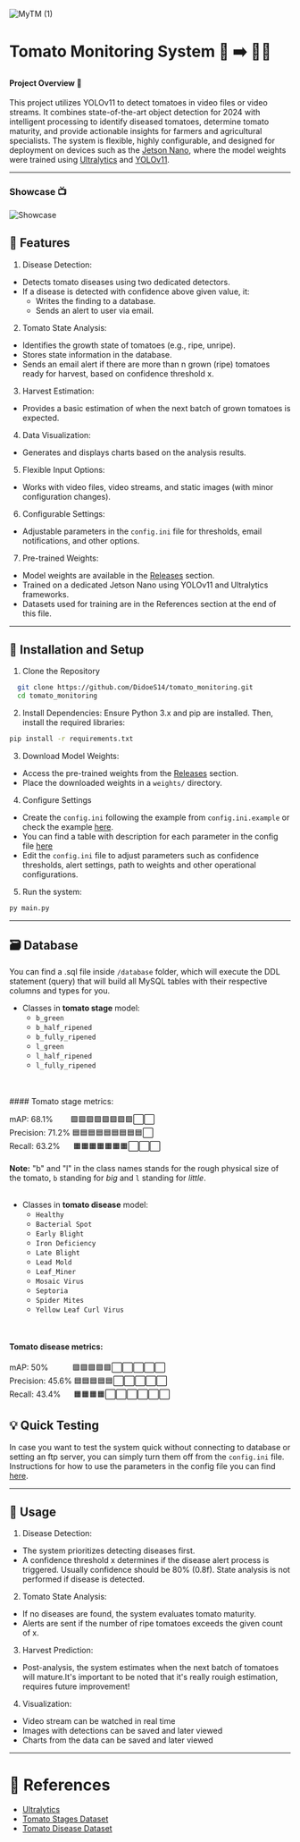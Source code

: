 
![MyTM (1)](https://github.com/user-attachments/assets/ff4bedad-c931-448e-9edd-254b712df7d8)


# Tomato Monitoring System 👀 ➡️ 🍅🌿

#### Project Overview 🔎
This project utilizes YOLOv11 to detect tomatoes in video files or video streams.
It combines state-of-the-art object detection for 2024 with intelligent processing
to identify diseased tomatoes, determine tomato maturity, and provide actionable insights
for farmers and agricultural specialists. The system is flexible, highly configurable,
and designed for deployment on devices such as the
[Jetson Nano](https://developer.nvidia.com/embedded/jetson-nano),
where the model weights were trained using [Ultralytics](https://github.com/ultralytics/ultralytics)
and [YOLOv11](https://docs.ultralytics.com/models/yolo11/).

---
### Showcase  📺
![Showcase](https://github.com/user-attachments/assets/f7e9491c-3204-48ab-a5ed-f023bff192ce)



## 🧰 Features 

1. Disease Detection:

- Detects tomato diseases using two dedicated detectors.
- If a disease is detected with confidence above given value, it:
    - Writes the finding to a database.
    - Sends an alert to user via email.
 
2. Tomato State Analysis:

- Identifies the growth state of tomatoes (e.g., ripe, unripe).
- Stores state information in the database.
- Sends an email alert if there are more than n grown (ripe) tomatoes ready for harvest, based on confidence threshold x.

3. Harvest Estimation:
- Provides a basic estimation of when the next batch of grown tomatoes is expected.
4. Data Visualization:

- Generates and displays charts based on the analysis results.
5. Flexible Input Options:

- Works with video files, video streams, and static images (with minor configuration changes).
6. Configurable Settings:

- Adjustable parameters in the `config.ini` file for thresholds, email notifications, and other options.

7. Pre-trained Weights:

- Model weights are available in the [Releases](https://github.com/DidoeS14/tomato_monitoring/releases) section.
- Trained on a dedicated Jetson Nano using YOLOv11 and Ultralytics frameworks.
- Datasets used for training are in the  References section at the end of this file.


---
## 🔧 Installation and Setup 

1. Clone the Repository

```bash
  git clone https://github.com/DidoeS14/tomato_monitoring.git
  cd tomato_monitoring

```

 2. Install Dependencies: Ensure Python 3.x and pip are installed. Then, install the required libraries:
 ```bash
 pip install -r requirements.txt
 ```
 3. Download Model Weights:
  - Access the pre-trained weights from the [Releases](https://github.com/DidoeS14/tomato_monitoring/releases) section.
  - Place the downloaded weights in a `weights/` directory.

  4. Configure Settings
  - Create the `config.ini` following the example from `config.ini.example` or check the example [here](https://github.com/DidoeS14/tomato_monitoring/blob/main/config.ini.example).
  - You can find a table with description for each parameter in the config file [here](https://github.com/DidoeS14/tomato_monitoring/blob/main/CONFIG.md)
  - Edit the `config.ini` file to adjust parameters such as confidence thresholds, alert settings, path to weights and other operational configurations.
  5. Run the system:
  ```bash
  py main.py
  ```

---
## 🗃️ Database 

You can find a .sql file inside `/database` folder, which will execute the DDL statement
(query) that will build all MySQL tables with their respective columns and types for you.
<br>
- Classes in **tomato stage** model:
  - `b_green`
  - `b_half_ripened`
  - `b_fully_ripened`
  - `l_green`
  - `l_half_ripened`
  - `l_fully_ripened`
<br>
<br>
#### Tomato stage metrics:<br>

mAP: 68.1% ‎ ‎ ‎ ‎ ‎ ‎ ‎ 🟪🟪🟪🟪🟪🟪🟪🟪⬜⬜<br>
Precision: 71.2% 🟦🟦🟦🟦🟦🟦🟦🟦🟦⬜<br>
Recall: 63.2% ‎ ‎ ‎ ‎ ‎ 🟧🟧🟧🟧🟧🟧🟧⬜⬜⬜<br>
<br>
**Note:** "b" and "l" in the class names stands for the rough physical size of the tomato, `b` standing for _big_
and `l` standing for _little_.
<br>
<br>
- Classes in **tomato disease** model:
  - `Healthy`
  - `Bacterial Spot`
  - `Early Blight`
  - `Iron Deficiency`
  - `Late Blight`
  - `Lead Mold`
  - `Leaf_Miner`
  - `Mosaic Virus`
  - `Septoria`
  - `Spider Mites`
  - `Yellow Leaf Curl Virus`

<br>

#### Tomato disease metrics:<br>


mAP: 50% ‎ ‎ ‎ ‎ ‎ ‎ ‎ ‎ ‎ ‎ 🟪🟪🟪🟪🟪⬜⬜⬜⬜⬜<br>
Precision: 45.6% 🟦🟦🟦🟦🟦⬜⬜⬜⬜⬜<br>
Recall: 43.4% ‎ ‎ ‎ ‎ ‎ 🟧🟧🟧🟧⬜⬜⬜⬜⬜⬜<br>

## 💡 Quick Testing 

In case you want to test the system quick without connecting to database or setting an ftp server, you can simply 
 turn them off from the `config.ini` file. Instructions for how to use the parameters in the config file you can 
find [here](https://github.com/DidoeS14/tomato_monitoring/blob/main/CONFIG.md).

---
## 📔 Usage 

1. Disease Detection:
- The system prioritizes detecting diseases first.
- A confidence threshold x determines if the disease alert process is triggered. Usually confidence should be 80% (0.8f). State analysis is not performed if disease is detected.

2. Tomato State Analysis:
- If no diseases are found, the system evaluates tomato maturity.
- Alerts are sent if the number of ripe tomatoes exceeds the given count of x.

3. Harvest Prediction:
- Post-analysis, the system estimates when the next batch of tomatoes will mature.It's important to be noted that it's really rouigh estimation, requires future improvement!

4. Visualization:
- Video stream can be watched in real time
- Images with detections can be saved and later viewed
- Charts from the data can be saved and later viewed

---
  # 🔗 References 
  - [Ultralytics](https://github.com/ultralytics/ultralytics)
  - [Tomato Stages Dataset](https://datasetninja.com/laboro-tomato)
  - [Tomato Disease Dataset](https://universe.roboflow.com/universitas-atma-jaya/tomato-leaf-disease-rxcft)

